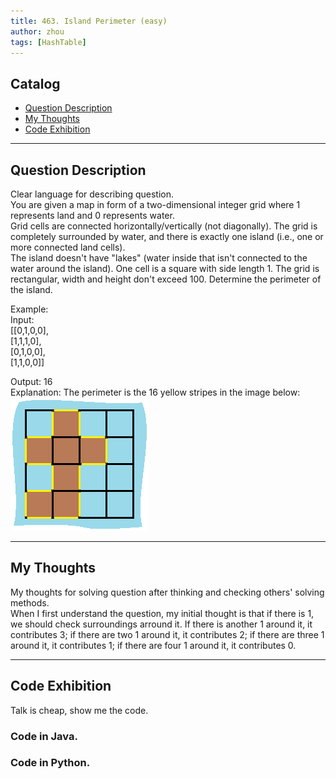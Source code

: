 ```yaml
---
title: 463. Island Perimeter (easy)                
author: zhou      
tags: [HashTable]          
---
```


       

## Catalog  
+ [Question Description](#partI)
+ [My Thoughts](#partII)
+ [Code Exhibition](#partIII)

----------------------------------

## Question Description
Clear language for describing question.    
You are given a map in form of a two-dimensional integer grid where 1 represents land and 0 represents water.      
Grid cells are connected horizontally/vertically (not diagonally). The grid is completely surrounded by water, and there is exactly one island (i.e., one or more connected land cells).     
The island doesn't have "lakes" (water inside that isn't connected to the water around the island). One cell is a square with side length 1. The grid is rectangular, width and height don't exceed 100. Determine the perimeter of the island.      

Example:     
Input:    
[[0,1,0,0],    
 [1,1,1,0],   
 [0,1,0,0],   
 [1,1,0,0]]    

Output: 16    
Explanation: The perimeter is the 16 yellow stripes in the image below:      
![Explain Image1](img/img463.png ) 





----------------------------------

## My Thoughts
My thoughts for solving question after thinking and checking others' solving methods.        
When I first understand the question, my initial thought is that if there is 1, we should check surroundings arround it. If there is another 1 around it, it contributes 3; if there are two 1 around it, it contributes 2; if there are three 1 around it, it contributes 1; if there are four 1 around it, it contributes 0.    







----------------------------------

## Code Exhibition
Talk is cheap, show me the code.    
### Code in Java.     



### Code in Python.   



